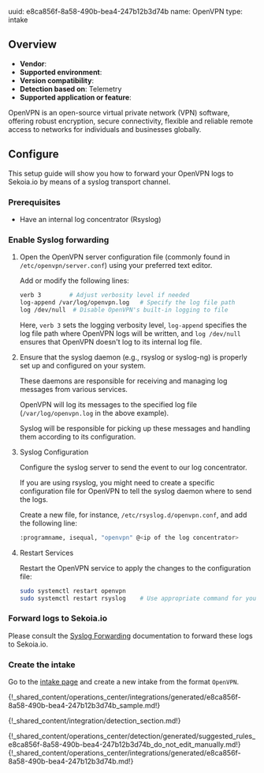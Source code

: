 uuid: e8ca856f-8a58-490b-bea4-247b12b3d74b
name: OpenVPN
type: intake

## Overview
- **Vendor**:
- **Supported environment**:
- **Version compatibility**:
- **Detection based on**: Telemetry
- **Supported application or feature**:

OpenVPN is an open-source virtual private network (VPN) software, offering robust encryption, secure connectivity, flexible and reliable remote access to networks for individuals and businesses globally.



## Configure

This setup guide will show you how to forward your OpenVPN logs to Sekoia.io by means of a syslog transport channel.

### Prerequisites

- Have an internal log concentrator (Rsyslog)

### Enable Syslog forwarding

1. Open the OpenVPN server configuration file (commonly found in `/etc/openvpn/server.conf`) using your preferred text editor.

    Add or modify the following lines:

    ```bash
    verb 3        # Adjust verbosity level if needed
    log-append /var/log/openvpn.log   # Specify the log file path
    log /dev/null  # Disable OpenVPN's built-in logging to file
    ```

    Here, `verb 3` sets the logging verbosity level, `log-append` specifies the log file path where OpenVPN logs will be written, and `log /dev/null` ensures that OpenVPN doesn't log to its internal log file.

2. Ensure that the syslog daemon (e.g., rsyslog or syslog-ng) is properly set up and configured on your system.

    These daemons are responsible for receiving and managing log messages from various services.

    OpenVPN will log its messages to the specified log file (`/var/log/openvpn.log` in the above example).

    Syslog will be responsible for picking up these messages and handling them according to its configuration.

3. Syslog Configuration

    Configure the syslog server to send the event to our log concentrator.

    If you are using rsyslog, you might need to create a specific configuration file for OpenVPN to tell the syslog daemon where to send the logs.

    Create a new file, for instance, `/etc/rsyslog.d/openvpn.conf`, and add the following line:

    ```bash
    :programname, isequal, "openvpn" @<ip of the log concentrator>

    ```

4. Restart Services

    Restart the OpenVPN service to apply the changes to the configuration file:

    ```bash
    sudo systemctl restart openvpn
    sudo systemctl restart rsyslog    # Use appropriate command for your syslog daemon
    ```

### Forward logs to Sekoia.io

Please consult the [Syslog Forwarding](/integration/ingestion_methods/syslog/sekoiaio_forwarder.md) documentation to forward these logs to Sekoia.io.

### Create the intake

Go to the [intake page](https://app.sekoia.io/operations/intakes) and create a new intake from the format `OpenVPN`.

{!_shared_content/operations_center/integrations/generated/e8ca856f-8a58-490b-bea4-247b12b3d74b_sample.md!}


{!_shared_content/integration/detection_section.md!}

{!_shared_content/operations_center/detection/generated/suggested_rules_e8ca856f-8a58-490b-bea4-247b12b3d74b_do_not_edit_manually.md!}
{!_shared_content/operations_center/integrations/generated/e8ca856f-8a58-490b-bea4-247b12b3d74b.md!}

